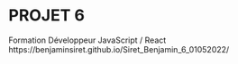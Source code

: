 <h1>PROJET 6</h1>
Formation Développeur JavaScript / React
https://benjaminsiret.github.io/Siret_Benjamin_6_01052022/
